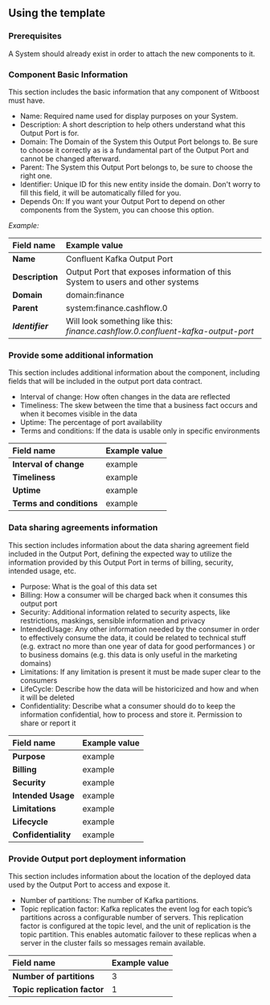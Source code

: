## Using the template

### Prerequisites

A System should already exist in order to attach the new components to it.

### Component Basic Information

This section includes the basic information that any component of Witboost must have.

- Name: Required name used for display purposes on your System.
- Description: A short description to help others understand what this Output Port is for.
- Domain: The Domain of the System this Output Port belongs to. Be sure to choose it correctly as is a fundamental part of the Output Port and cannot be changed afterward.
- Parent: The System this Output Port belongs to, be sure to choose the right one.
- Identifier: Unique ID for this new entity inside the domain. Don't worry to fill this field, it will be automatically filled for you.
- Depends On: If you want your Output Port to depend on other components from the System, you can choose this option.

*Example:*

| Field name       | Example value                                                                   |
|:-----------------|:--------------------------------------------------------------------------------|
| **Name**         | Confluent Kafka Output Port                                                     |
| **Description**  | Output Port that exposes information of this System to users and other systems  |
| **Domain**       | domain:finance                                                                  |
| **Parent**       | system:finance.cashflow.0                                                       |
| ***Identifier*** | Will look something like this: *finance.cashflow.0.confluent-kafka-output-port* |

### Provide some additional information

This section includes additional information about the component, including fields that will be included in the output port data contract.

- Interval of change: How often changes in the data are reflected
- Timeliness: The skew between the time that a business fact occurs and when it becomes visible in the data
- Uptime: The percentage of port availability
- Terms and conditions: If the data is usable only in specific environments

| Field name               | Example value |
|:-------------------------|:--------------|
| **Interval of change**   | example       |
| **Timeliness**           | example       |
| **Uptime**               | example       |
| **Terms and conditions** | example       |

### Data sharing agreements information

This section includes information about the data sharing agreement field included in the Output Port, defining the expected way to utilize the information provided by this Output Port in terms of billing, security, intended usage, etc.

- Purpose: What is the goal of this data set
- Billing: How a consumer will be charged back when it consumes this output port
- Security: Additional information related to security aspects, like restrictions, maskings, sensible information and privacy
- IntendedUsage: Any other information needed by the consumer in order to effectively consume the data, it could be related to technical stuff (e.g. extract no more than one year of data for good performances ) or to business domains (e.g. this data is only useful in the marketing domains)
- Limitations: If any limitation is present it must be made super clear to the consumers
- LifeCycle: Describe how the data will be historicized and how and when it will be deleted
- Confidentiality: Describe what a consumer should do to keep the information confidential, how to process and store it. Permission to share or report it

| Field name          | Example value |
|:--------------------|:--------------|
| **Purpose**         | example       |
| **Billing**         | example       |
| **Security**        | example       |
| **Intended Usage**  | example       |
| **Limitations**     | example       |
| **Lifecycle**       | example       |
| **Confidentiality** | example       |

### Provide Output port deployment information

This section includes information about the location of the deployed data used by the Output Port to access and expose it.

- Number of partitions: The number of Kafka partitions.
- Topic replication factor: Kafka replicates the event log for each topic’s partitions across a configurable number of servers. This replication factor is configured at the topic level, and the unit of replication is the topic partition. This enables automatic failover to these replicas when a server in the cluster fails so messages remain available.

| Field name                   | Example value |
|:-----------------------------|:--------------|
| **Number of partitions**     | 3             |
| **Topic replication factor** | 1             |
